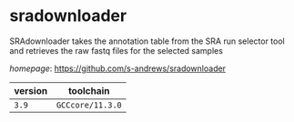 # sradownloader

SRAdownloader takes the annotation table from the SRA run selector tool  and retrieves the raw fastq files for the selected samples

*homepage*: <https://github.com/s-andrews/sradownloader>

version | toolchain
--------|----------
``3.9`` | ``GCCcore/11.3.0``
